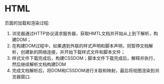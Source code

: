 # HTML

页面的加载和渲染过程:
1. 浏览器通过HTTP协议请求服务器，获取HMTL文档并开始从上到下解析，构建DOM； 
2. 在构建DOM过程中，如果遇到外联的样式声明和脚本声明，则暂停文档解析，创建新的网络连接，并开始下载样式文件和脚本文件； 
3. 样式文件下载完成后，构建CSSDOM；脚本文件下载完成后，解释并执行，然后继续解析文档构建DOM 
4. 完成文档解析后，将DOM和CSSDOM进行关联和映射，最后将视图渲染到浏览器窗口.
